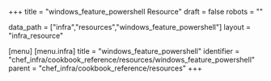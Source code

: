 +++
title = "windows_feature_powershell Resource"
draft = false
robots = ""

data_path = ["infra","resources","windows_feature_powershell"]
layout = "infra_resource"


[menu]
  [menu.infra]
    title = "windows_feature_powershell"
    identifier = "chef_infra/cookbook_reference/resources/windows_feature_powershell"
    parent = "chef_infra/cookbook_reference/resources"
+++

<!-- The contents of this page are automatically generated from the windows_feature_powershell.yaml file in the data directory. -->
<!-- To suggest a change, edit the https://github.com/chef/chef/blob/master/lib/chef/resource/windows_feature_powershell.rb file
      and submit a pull request to the https://github.com/chef/chef repository. -->
